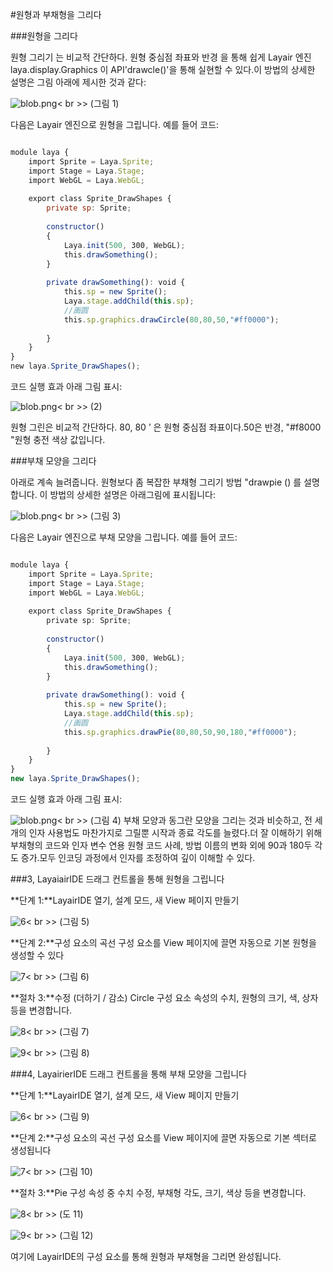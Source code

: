 #원형과 부채형을 그리다



###원형을 그리다

원형 그리기 는 비교적 간단하다. 원형 중심점 좌표와 반경 을 통해 쉽게 Layair 엔진 laya.display.Graphics 이 API'drawcle()'을 통해 실현할 수 있다.이 방법의 상세한 설명은 그림 아래에 제시한 것과 같다:

​![blob.png](img/1.png)< br >>
(그림 1)

다음은 Layair 엔진으로 원형을 그립니다. 예를 들어 코드:


```javascript

module laya {
    import Sprite = Laya.Sprite;
    import Stage = Laya.Stage;
    import WebGL = Laya.WebGL;
  
    export class Sprite_DrawShapes {
        private sp: Sprite;
  
        constructor()
        {
            Laya.init(500, 300, WebGL);
            this.drawSomething();
        }
  
        private drawSomething(): void {
            this.sp = new Sprite();
            Laya.stage.addChild(this.sp);
            //画圆
            this.sp.graphics.drawCircle(80,80,50,"#ff0000");
  
        }
    }
}
new laya.Sprite_DrawShapes();
```


코드 실행 효과 아래 그림 표시:

​![blob.png](img/2.png)< br >>
(2)

원형 그린은 비교적 간단하다. 80, 80 ’ 은 원형 중심점 좌표이다.50은 반경, "#f8000 "원형 충전 색상 값입니다.



###부채 모양을 그리다

아래로 계속 늘려줍니다. 원형보다 좀 복잡한 부채형 그리기 방법 "drawpie () 를 설명합니다. 이 방법의 상세한 설명은 아래그림에 표시됩니다:

​![blob.png](img/3.png)< br >>
(그림 3)

다음은 Layair 엔진으로 부채 모양을 그립니다. 예를 들어 코드:


```typescript

module laya {
    import Sprite = Laya.Sprite;
    import Stage = Laya.Stage;
    import WebGL = Laya.WebGL;
  
    export class Sprite_DrawShapes {
        private sp: Sprite;
  
        constructor()
        {
            Laya.init(500, 300, WebGL);
            this.drawSomething();
        }
  
        private drawSomething(): void {
            this.sp = new Sprite();
            Laya.stage.addChild(this.sp);
            //画圆
            this.sp.graphics.drawPie(80,80,50,90,180,"#ff0000");
  
        }
    }
}
new laya.Sprite_DrawShapes();
```


코드 실행 효과 아래 그림 표시:

​![blob.png](img/4.png)< br >>
(그림 4)
부채 모양과 동그란 모양을 그리는 것과 비슷하고, 전 세 개의 인자 사용법도 마찬가지로 그릴뿐 시작과 종료 각도를 늘렸다.더 잘 이해하기 위해 부채형의 코드와 인자 변수 연용 원형 코드 사례, 방법 이름의 변화 외에 90과 180두 각도 증가.모두 인코딩 과정에서 인자를 조정하여 깊이 이해할 수 있다.



###3, LayaiairIDE 드래그 컨트롤을 통해 원형을 그립니다

**단계 1:**LayairIDE 열기, 설계 모드, 새 View 페이지 만들기

​![6](img/5.png)< br >>
(그림 5)

**단계 2:**구성 요소의 곡선 구성 요소를 View 페이지에 끌면 자동으로 기본 원형을 생성할 수 있다

​![7](img/6.png)< br >>
(그림 6)

**절차 3:**수정 (더하기 / 감소) Circle 구성 요소 속성의 수치, 원형의 크기, 색, 상자 등을 변경합니다.

​![8](img/7.png)< br >>
(그림 7)

​![9](img/8.png)< br >>
(그림 8)



###4, LayairierIDE 드래그 컨트롤을 통해 부채 모양을 그립니다

**단계 1:**LayairIDE 열기, 설계 모드, 새 View 페이지 만들기

​![6](img/5.png)< br >>
(그림 9)

**단계 2:**구성 요소의 곡선 구성 요소를 View 페이지에 끌면 자동으로 기본 섹터로 생성됩니다

​![7](img/9.png)< br >>
(그림 10)

**절차 3:**Pie 구성 속성 중 수치 수정, 부채형 각도, 크기, 색상 등을 변경합니다.

​![8](img/10.png)< br >>
(도 11)

​![9](img/11.png)< br >>
(그림 12)

여기에 LayairIDE의 구성 요소를 통해 원형과 부채형을 그리면 완성됩니다.